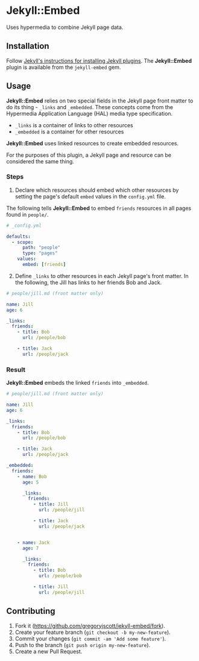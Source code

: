 # Jekyll::Embed

Uses hypermedia to combine Jekyll page data.

## Installation

Follow [Jekyll's instructions for installing Jekyll plugins](http://jekyllrb.com/docs/plugins/#installing-a-plugin). The **Jekyll::Embed** plugin is available from the `jekyll-embed` gem.

## Usage

**Jekyll::Embed** relies on two special fields in the Jekyll page front matter to do its thing - `_links` and `_embedded`. These concepts come from the Hypermedia Application Language (HAL) media type specification.

* `_links` is a container of links to other resources
* `_embedded` is a container for other resources

**Jekyll::Embed** uses linked resources to create embedded resources.

For the purposes of this plugin, a Jekyll page and resource can be considered the same thing.

### Steps

1. Declare which resources should embed which other resources by setting the page's default `embed` values in the `config.yml` file.

  The following tells **Jekyll::Embed** to embed `friends` resources in all pages found in `people/`.

  ```yaml
  # _config.yml

  defaults:
    - scope:
        path: "people"
        type: "pages"
      values:
        embed: [friends]
  ```

2. Define `_links` to other resources in each Jekyll page's front matter. In the following, the Jill has links to her friends Bob and Jack.

  ```yaml
  # people/jill.md (front matter only)

  name: Jill
  age: 6

  _links:
    friends:
      - title: Bob
        url: /people/bob

      - title: Jack
        url: /people/jack
  ```

### Result

**Jekyll::Embed** embeds the linked `friends` into `_embedded`.

```yaml
# people/jill.md (front matter only)

name: Jill
age: 6

_links:
  friends:
    - title: Bob
      url: /people/bob

    - title: Jack
      url: /people/jack

_embedded:
  friends:
    - name: Bob
      age: 5

      _links:
        friends:
          - title: Jill
            url: /people/jill

          - title: Jack
            url: /people/jack


    - name: Jack
      age: 7

      _links:
        friends:
          - title: Bob
            url: /people/bob

          - title: Jill
            url: /people/jill
```

## Contributing

1. Fork it (https://github.com/gregoryjscott/jekyll-embed/fork).
2. Create your feature branch (`git checkout -b my-new-feature`).
3. Commit your changes (`git commit -am 'Add some feature'`).
4. Push to the branch (`git push origin my-new-feature`).
5. Create a new Pull Request.
